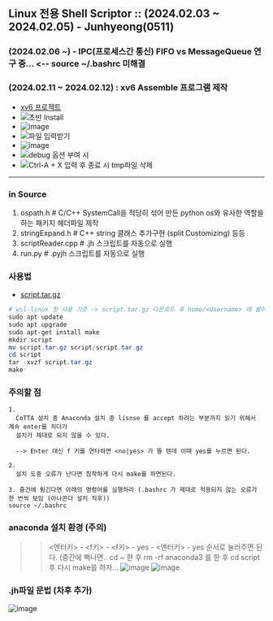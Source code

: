 ## Linux 전용 Shell Scriptor :: (2024.02.03 ~ 2024.02.05) - Junhyeong(0511)
### (2024.02.06 ~) - IPC(프로세스간 통신) FIFO vs MessageQueue 연구 중... <-- source ~/.bashrc 미해결
### (2024.02.11 ~ 2024.02.12) : xv6 Assemble 프로그램 제작
- [xv6 프로젝트](https://github.com/20190511/OS_xv6/tree/main)
- ![초반 Install](https://github.com/20190511/cppUtility/assets/70988272/521be2cc-5f8b-49de-9db7-205af5acbcbc)
- ![image](https://github.com/20190511/cppUtility/assets/70988272/1c984741-f362-4183-92d1-9cd4fdabe279)
- ![파일 입력받기](https://github.com/20190511/cppUtility/assets/70988272/f88bdc2c-5dd6-4ece-bb1b-f3a232c0758f)
- ![image](https://github.com/20190511/cppUtility/assets/70988272/5987e8f6-f1ca-4065-b3ef-518a0f836efe)
- ![debug 옵션 부여 시](https://github.com/20190511/cppUtility/assets/70988272/f4bfc534-5c48-4608-a0d2-b11e92ab09fe)
- ![Ctrl-A + X 입력 후 종료 시 tmp파일 삭제](https://github.com/20190511/cppUtility/assets/70988272/88ba8420-447c-4a90-894c-cbb868f7fd6f)

--- 

### in Source
1. ospath.h         # C/C++ SystemCall을 적당히 섞어 만든 python os와 유사한 역할을 하는 패키지 헤더파일 제작
2. stringExpand.h   # C++ string 클래스 추가구현 (split Customizing) 등등
3. scriptReader.cpp # .jh 스크립트를 자동으로 실행
4. run.py           # .pyjh 스크립트를 자동으로 실행


### 사용법
- [script.tar.gz](https://github.com/20190511/cppUtility/files/14164813/script.tar.gz)

```powershell
# wsl-linux 첫 사용 기준 -> script.tar.gz 다운로드 후 home/<Username> 에 붙여넣고 시작할 것
sudo apt update
sudo apt upgrade
sudo apt-get install make
mkdir script
mv script.tar.gz script/script.tar.gz
cd script
tar -xvzf script.tar.gz
make
```

### 주의할 점
```
1.
  CoTTA 설치 중 Anaconda 설치 중 lisnse 를 accept 하려는 부분까지 읽기 위해서 계속 enter를 치다가
  설치가 제대로 되지 않을 수 있다.

  --> Enter 대신 f 키를 연타하면 <no|yes> 가 뜰 텐데 이때 yes를 누르면 된다.

2.
  설치 도중 오류가 난다면 침착하게 다시 make를 하면된다.

3. 즁건에 튕긴다면 아래의 명령어를 실행하라 (.bashrc 가 제대로 적용되지 않는 오류가 한 번씩 보임 (아나콘다 설치 직후))
source ~/.bashrc
```

### anaconda 설치 환경 (주의)
>> <엔터키> - <f키> - <f키> -  yes - <엔터키> - yes  순서로 눌러주면 된다.
>> (중간에 뻑나면.. cd ~ 한 후 rm -rf anaconda3 를 한 후 cd script 후 다시 make를 하자...
![image](https://github.com/20190511/cppUtility/assets/70988272/abd98a27-867c-4cc4-b9f0-d3e5afdac4b9)
![image](https://github.com/20190511/cppUtility/assets/70988272/30e24a6c-bcca-4a5b-bdd3-21bb770747ec)


### .jh파일 문법 (차후 추가)
![image](https://github.com/20190511/cppUtility/assets/70988272/f4469288-f99b-4c5d-a1ba-cc847e43fdad)
